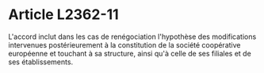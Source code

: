 # Article L2362-11

L'accord inclut dans les cas de renégociation l'hypothèse des modifications intervenues postérieurement à la constitution de la société coopérative européenne et touchant à sa structure, ainsi qu'à celle de ses filiales et de ses établissements.